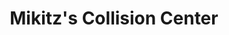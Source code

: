 ---
title: "Mikitz's Collision Center"
url: /allentown/mikitzs-collision-center/
shop: car repair
---